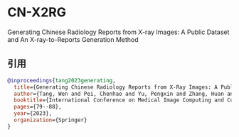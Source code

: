# CN-X2RG
Generating Chinese Radiology Reports from X-ray Images: A Public Dataset and An X-ray-to-Reports Generation Method
## 引用
```bibtex
@inproceedings{tang2023generating,
  title={Generating Chinese Radiology Reports from X-Ray Images: A Public Dataset and an X-ray-to-Reports Generation Method},
  author={Tang, Wen and Pei, Chenhao and Yu, Pengxin and Zhang, Huan and Min, Xiangde and Chen, Cancan and Kang, Han and Xu, Weixin and Zhang, Rongguo},
  booktitle={International Conference on Medical Image Computing and Computer-Assisted Intervention},
  pages={79--88},
  year={2023},
  organization={Springer}
}
```
